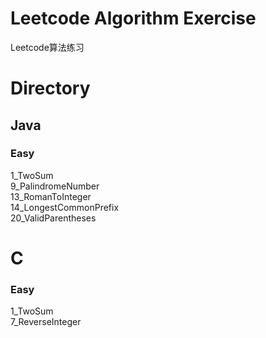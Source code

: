 # Leetcode Algorithm Exercise  
Leetcode算法练习  
  
# Directory  
  
## Java    
### Easy  
1_TwoSum  
9_PalindromeNumber  
13_RomanToInteger  
14_LongestCommonPrefix  
20_ValidParentheses  
  
# C  
### Easy  
1_TwoSum  
7_ReverseInteger  
  
